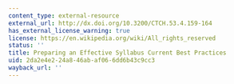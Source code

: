 ```yaml
---
content_type: external-resource
external_url: http://dx.doi.org/10.3200/CTCH.53.4.159-164
has_external_license_warning: true
license: https://en.wikipedia.org/wiki/All_rights_reserved
status: ''
title: Preparing an Effective Syllabus Current Best Practices
uid: 2da2e4e2-24a8-46ab-af06-6dd6b43c9cc3
wayback_url: ''
---
```


